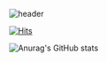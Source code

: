 ![header](https://capsule-render.vercel.app/api?type=waving&color=FD049D&height=300&section=header&text=CuteCat%20GGIOU&fontSize=80&desc=ฅ^•ﻌ•^ฅ%20ggiou%20Github%20Profile&descSize=20&descAlign=80&fontColor=FDFDFD&animation=fadeIn)

[![Hits](https://hits.seeyoufarm.com/api/count/incr/badge.svg?url=https%3A%2F%2Fgithub.com%2Fggiou%2Fhit-counter&count_bg=%23FF359D&title_bg=%23292929&icon=&icon_color=%23FAF6F6&title=HITS&edge_flat=false)](https://hits.seeyoufarm.com)

<!-- sns, 이메일, 설명, 기술스 -->
![Anurag's GitHub stats](https://github-readme-stats.vercel.app/api?username=ggiou&show_icons=true&theme=radical)

<!--
**ggiou/ggiou** is a ✨ _special_ ✨ repository because its `README.md` (this file) appears on your GitHub profile.
Here are some ideas to get you started:

- 🔭 I’m currently working on ...
- 🌱 I’m currently learning ...
- 👯 I’m looking to collaborate on ...
- 🤔 I’m looking for help with ...
- 💬 Ask me about ...
- 📫 How to reach me: ...
- 😄 Pronouns: ...
- ⚡ Fun fact: ...
-->
